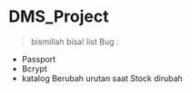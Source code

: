 # DMS_Project
>bismillah bisa!
list Bug :
- Passport
- Bcrypt
- katalog Berubah urutan saat Stock dirubah
